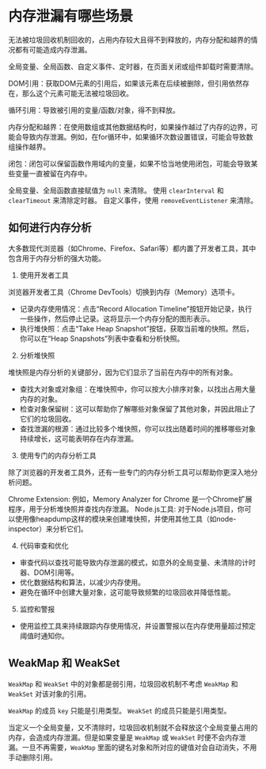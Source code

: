 # 内存泄漏有哪些场景

无法被垃圾回收机制回收的，占用内存较大且得不到释放的，内存分配和越界的情况都有可能造成内存泄漏。

全局变量、全局函数、自定义事件、定时器，在页面关闭或组件卸载时需要清除。

DOM引用：获取DOM元素的引用后，如果该元素在后续被删除，但引用依然存在，那么这个元素可能无法被垃圾回收。

循环引用：导致被引用的变量/函数/对象，得不到释放。

内存分配和越界：在使用数组或其他数据结构时，如果操作越过了内存的边界，可能会导致内存泄漏。例如，在for循环中，如果循环次数设置错误，可能会导致数组操作越界。

闭包：闭包可以保留函数作用域内的变量，如果不恰当地使用闭包，可能会导致某些变量一直被留在内存中。

全局变量、全局函数直接赋值为 `null` 来清除。
使用 `clearInterval` 和 `clearTimeout` 来清除定时器。
自定义事件，使用 `removeEventListener` 来清除。

## 如何进行内存分析

大多数现代浏览器（如Chrome、Firefox、Safari等）都内置了开发者工具，其中包含用于内存分析的强大功能。

1. 使用开发者工具

浏览器开发者工具（Chrome DevTools）切换到内存（Memory）选项卡。

- 记录内存使用情况：点击“Record Allocation Timeline”按钮开始记录，执行一些操作，然后停止记录。这将显示一个内存分配的图形表示。
- 执行堆快照：点击“Take Heap Snapshot”按钮，获取当前堆的快照。然后，你可以在“Heap Snapshots”列表中查看和分析快照。

2. 分析堆快照

堆快照是内存分析的关键部分，因为它们显示了当前在内存中的所有对象。

- 查找大对象或对象组：在堆快照中，你可以按大小排序对象，以找出占用大量内存的对象。
- 检查对象保留树：这可以帮助你了解哪些对象保留了其他对象，并因此阻止了它们的垃圾回收。
- 查找泄漏的根源：通过比较多个堆快照，你可以找出随着时间的推移哪些对象持续增长，这可能表明存在内存泄漏。

3. 使用专门的内存分析工具

除了浏览器的开发者工具外，还有一些专门的内存分析工具可以帮助你更深入地分析问题。

Chrome Extension: 例如，Memory Analyzer for Chrome 是一个Chrome扩展程序，用于分析堆快照并查找内存泄漏。
Node.js工具: 对于Node.js项目，你可以使用像heapdump这样的模块来创建堆快照，并使用其他工具（如node-inspector）来分析它们。

4. 代码审查和优化

- 审查代码以查找可能导致内存泄漏的模式，如意外的全局变量、未清除的计时器、DOM引用等。
- 优化数据结构和算法，以减少内存使用。
- 避免在循环中创建大量对象，这可能导致频繁的垃圾回收并降低性能。

5. 监控和警报

- 使用监控工具来持续跟踪内存使用情况，并设置警报以在内存使用量超过预定阈值时通知你。

## WeakMap 和 WeakSet

`WeakMap` 和 `WeakSet` 中的对象都是弱引用，垃圾回收机制不考虑 `WeakMap` 和 `WeakSet` 对该对象的引用。

`WeakMap` 的成员 `key` 只能是引用类型。
`WeakSet` 的成员只能是引用类型。

当定义一个全局变量，又不清除时，垃圾回收机制就不会释放这个全局变量占用的内存，会造成内存泄漏。但是如果变量是 `WeakMap` 或 `WeakSet` 时便不会内存泄漏。一旦不再需要，`WeakMap` 里面的键名对象和所对应的键值对会自动消失，不用手动删除引用。
